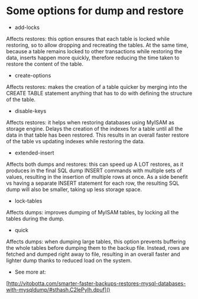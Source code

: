 # Some options for dump and restore

+ add-locks
>
Affects restores: this option ensures that each table is locked while restoring, so to allow dropping and recreating the tables. At the same time, because a table remains locked to other transactions while restoring the data, inserts happen more quickly, therefore reducing the time taken to restore the content of the table.
+ create-options
> 
Affects restores: makes the creation of a table quicker by merging into the CREATE TABLE statement anything that has to do with defining the structure of the table.

+ disable-keys
>
Affects restores: it helps when restoring databases using MyISAM as storage engine. Delays the creation of the indexes for a table until all the data in that table has been restored. This results in an overall faster restore of the table vs updating indexes while restoring the data.

+ extended-insert
>
Affects both dumps and restores: this can speed up A LOT restores, as it produces in the final SQL dump INSERT commands with multiple sets of values, resulting in the insertion of multiple rows at once. As a side benefit vs having a separate INSERT statement for each row, the resulting SQL dump will also be smaller, taking up less storage space.

+ lock-tables
>
Affects dumps: improves dumping of MyISAM tables, by locking all the tables during the dump.

+ quick
>
Affects dumps: when dumping large tables, this option prevents buffering the whole tables before dumping them to the backup file. Instead, rows are fetched and dumped right away to file, resulting in an overall faster and lighter dump thanks to reduced load on the system.
- See more at: 
>
[http://vitobotta.com/smarter-faster-backups-restores-mysql-databases-with-mysqldump/#sthash.C2lePyIh.dpuf]()